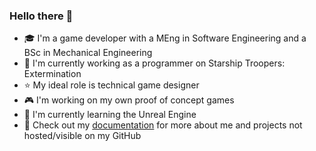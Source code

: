 ### Hello there 👋

- 🎓 I'm a game developer with a MEng in Software Engineering and a BSc in Mechanical Engineering
- 💼 I'm currently working as a programmer on Starship Troopers: Extermination
- ⭐ My ideal role is technical game designer
- 🎮 I'm working on my own proof of concept games
- 🌱 I'm currently learning the Unreal Engine
- 💬 Check out my [documentation](https://sirpaulmcd.github.io/) for more about me and projects not hosted/visible on my GitHub
